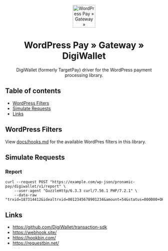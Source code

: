 <p align="center">
	<a href="https://www.wp-pay.org/">
		<img src="https://www.wp-pay.org/assets/pronamic-pay.svgo-min.svg" alt="WordPress Pay » Gateway » DigiWallet" width="72" height="72">
	</a>
</p>

<h1 align="center">WordPress Pay » Gateway » DigiWallet</h3>

<p align="center">
	DigiWallet (formerly TargetPay) driver for the WordPress payment processing library.
</p>

## Table of contents

- [WordPress Filters](#wordpress-filters)
- [Simulate Requests](#simulate-requests)
- [Links](#links)

## WordPress Filters

View [docs/hooks.md](docs/hooks.md) for the available WordPres filters in this library.

## Simulate Requests

### Report

```
curl --request POST "https://example.com/wp-json/pronamic-pay/digiwallet/v1/report" \
	--user-agent "GuzzleHttp/6.3.3 curl/7.56.1 PHP/7.2.1" \
	--data-raw "trxid=187314412&idealtrxid=0012345678901234&amount=54&status=000000+OK&rtlo=156099&cname=Digiwallet+Test&cbank=NL91ABNA0516372602&cbic=ABNANL2A"
```

## Links

- https://github.com/DigiWallet/transaction-sdk
- https://webhook.site/
- https://hookbin.com/
- https://requestbin.net/
